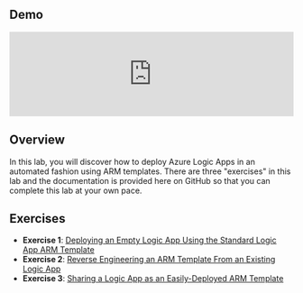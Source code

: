 ## Demo

<iframe src="https://channel9.msdn.com/Blogs/Microsoft-Integration/ARM-templates-for-Azure-Logic-Apps/player" width="100%" allowFullScreen frameBorder="0"></iframe>

## Overview

In this lab, you will discover how to deploy Azure Logic Apps in an automated fashion using ARM templates. There are three "exercises" in this lab and the documentation is provided here on GitHub so that you can complete this lab at your own pace.

## Exercises

- **Exercise 1**: [Deploying an Empty Logic App Using the Standard Logic App ARM Template](blank_template.md)
- **Exercise 2**: [Reverse Engineering an ARM Template From an Existing Logic App](reverse_engineer.md)
- **Exercise 3**: [Sharing a Logic App as an Easily-Deployed ARM Template](deploy_shared.md)
